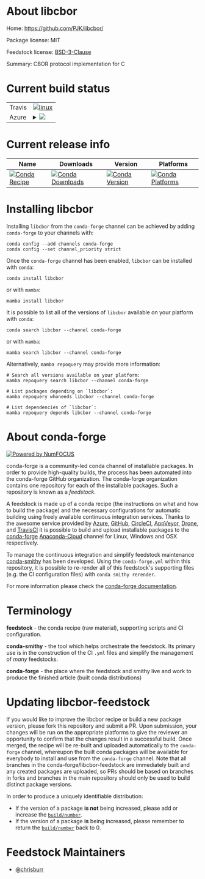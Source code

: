 About libcbor
=============

Home: https://github.com/PJK/libcbor/

Package license: MIT

Feedstock license: [BSD-3-Clause](https://github.com/conda-forge/libcbor-feedstock/blob/main/LICENSE.txt)

Summary: CBOR protocol implementation for C

Current build status
====================


<table><tr>
    <td>Travis</td>
    <td>
      <a href="https://app.travis-ci.com/conda-forge/libcbor-feedstock">
        <img alt="linux" src="https://img.shields.io/travis/com/conda-forge/libcbor-feedstock/main.svg?label=Linux">
      </a>
    </td>
  </tr>
    
  <tr>
    <td>Azure</td>
    <td>
      <details>
        <summary>
          <a href="https://dev.azure.com/conda-forge/feedstock-builds/_build/latest?definitionId=13931&branchName=main">
            <img src="https://dev.azure.com/conda-forge/feedstock-builds/_apis/build/status/libcbor-feedstock?branchName=main">
          </a>
        </summary>
        <table>
          <thead><tr><th>Variant</th><th>Status</th></tr></thead>
          <tbody><tr>
              <td>linux_64</td>
              <td>
                <a href="https://dev.azure.com/conda-forge/feedstock-builds/_build/latest?definitionId=13931&branchName=main">
                  <img src="https://dev.azure.com/conda-forge/feedstock-builds/_apis/build/status/libcbor-feedstock?branchName=main&jobName=linux&configuration=linux%20linux_64_" alt="variant">
                </a>
              </td>
            </tr><tr>
              <td>linux_aarch64</td>
              <td>
                <a href="https://dev.azure.com/conda-forge/feedstock-builds/_build/latest?definitionId=13931&branchName=main">
                  <img src="https://dev.azure.com/conda-forge/feedstock-builds/_apis/build/status/libcbor-feedstock?branchName=main&jobName=linux&configuration=linux%20linux_aarch64_" alt="variant">
                </a>
              </td>
            </tr><tr>
              <td>linux_ppc64le</td>
              <td>
                <a href="https://dev.azure.com/conda-forge/feedstock-builds/_build/latest?definitionId=13931&branchName=main">
                  <img src="https://dev.azure.com/conda-forge/feedstock-builds/_apis/build/status/libcbor-feedstock?branchName=main&jobName=linux&configuration=linux%20linux_ppc64le_" alt="variant">
                </a>
              </td>
            </tr><tr>
              <td>osx_64</td>
              <td>
                <a href="https://dev.azure.com/conda-forge/feedstock-builds/_build/latest?definitionId=13931&branchName=main">
                  <img src="https://dev.azure.com/conda-forge/feedstock-builds/_apis/build/status/libcbor-feedstock?branchName=main&jobName=osx&configuration=osx%20osx_64_" alt="variant">
                </a>
              </td>
            </tr><tr>
              <td>osx_arm64</td>
              <td>
                <a href="https://dev.azure.com/conda-forge/feedstock-builds/_build/latest?definitionId=13931&branchName=main">
                  <img src="https://dev.azure.com/conda-forge/feedstock-builds/_apis/build/status/libcbor-feedstock?branchName=main&jobName=osx&configuration=osx%20osx_arm64_" alt="variant">
                </a>
              </td>
            </tr>
          </tbody>
        </table>
      </details>
    </td>
  </tr>
</table>

Current release info
====================

| Name | Downloads | Version | Platforms |
| --- | --- | --- | --- |
| [![Conda Recipe](https://img.shields.io/badge/recipe-libcbor-green.svg)](https://anaconda.org/conda-forge/libcbor) | [![Conda Downloads](https://img.shields.io/conda/dn/conda-forge/libcbor.svg)](https://anaconda.org/conda-forge/libcbor) | [![Conda Version](https://img.shields.io/conda/vn/conda-forge/libcbor.svg)](https://anaconda.org/conda-forge/libcbor) | [![Conda Platforms](https://img.shields.io/conda/pn/conda-forge/libcbor.svg)](https://anaconda.org/conda-forge/libcbor) |

Installing libcbor
==================

Installing `libcbor` from the `conda-forge` channel can be achieved by adding `conda-forge` to your channels with:

```
conda config --add channels conda-forge
conda config --set channel_priority strict
```

Once the `conda-forge` channel has been enabled, `libcbor` can be installed with `conda`:

```
conda install libcbor
```

or with `mamba`:

```
mamba install libcbor
```

It is possible to list all of the versions of `libcbor` available on your platform with `conda`:

```
conda search libcbor --channel conda-forge
```

or with `mamba`:

```
mamba search libcbor --channel conda-forge
```

Alternatively, `mamba repoquery` may provide more information:

```
# Search all versions available on your platform:
mamba repoquery search libcbor --channel conda-forge

# List packages depending on `libcbor`:
mamba repoquery whoneeds libcbor --channel conda-forge

# List dependencies of `libcbor`:
mamba repoquery depends libcbor --channel conda-forge
```


About conda-forge
=================

[![Powered by
NumFOCUS](https://img.shields.io/badge/powered%20by-NumFOCUS-orange.svg?style=flat&colorA=E1523D&colorB=007D8A)](https://numfocus.org)

conda-forge is a community-led conda channel of installable packages.
In order to provide high-quality builds, the process has been automated into the
conda-forge GitHub organization. The conda-forge organization contains one repository
for each of the installable packages. Such a repository is known as a *feedstock*.

A feedstock is made up of a conda recipe (the instructions on what and how to build
the package) and the necessary configurations for automatic building using freely
available continuous integration services. Thanks to the awesome service provided by
[Azure](https://azure.microsoft.com/en-us/services/devops/), [GitHub](https://github.com/),
[CircleCI](https://circleci.com/), [AppVeyor](https://www.appveyor.com/),
[Drone](https://cloud.drone.io/welcome), and [TravisCI](https://travis-ci.com/)
it is possible to build and upload installable packages to the
[conda-forge](https://anaconda.org/conda-forge) [Anaconda-Cloud](https://anaconda.org/)
channel for Linux, Windows and OSX respectively.

To manage the continuous integration and simplify feedstock maintenance
[conda-smithy](https://github.com/conda-forge/conda-smithy) has been developed.
Using the ``conda-forge.yml`` within this repository, it is possible to re-render all of
this feedstock's supporting files (e.g. the CI configuration files) with ``conda smithy rerender``.

For more information please check the [conda-forge documentation](https://conda-forge.org/docs/).

Terminology
===========

**feedstock** - the conda recipe (raw material), supporting scripts and CI configuration.

**conda-smithy** - the tool which helps orchestrate the feedstock.
                   Its primary use is in the construction of the CI ``.yml`` files
                   and simplify the management of *many* feedstocks.

**conda-forge** - the place where the feedstock and smithy live and work to
                  produce the finished article (built conda distributions)


Updating libcbor-feedstock
==========================

If you would like to improve the libcbor recipe or build a new
package version, please fork this repository and submit a PR. Upon submission,
your changes will be run on the appropriate platforms to give the reviewer an
opportunity to confirm that the changes result in a successful build. Once
merged, the recipe will be re-built and uploaded automatically to the
`conda-forge` channel, whereupon the built conda packages will be available for
everybody to install and use from the `conda-forge` channel.
Note that all branches in the conda-forge/libcbor-feedstock are
immediately built and any created packages are uploaded, so PRs should be based
on branches in forks and branches in the main repository should only be used to
build distinct package versions.

In order to produce a uniquely identifiable distribution:
 * If the version of a package **is not** being increased, please add or increase
   the [``build/number``](https://docs.conda.io/projects/conda-build/en/latest/resources/define-metadata.html#build-number-and-string).
 * If the version of a package **is** being increased, please remember to return
   the [``build/number``](https://docs.conda.io/projects/conda-build/en/latest/resources/define-metadata.html#build-number-and-string)
   back to 0.

Feedstock Maintainers
=====================

* [@chrisburr](https://github.com/chrisburr/)

